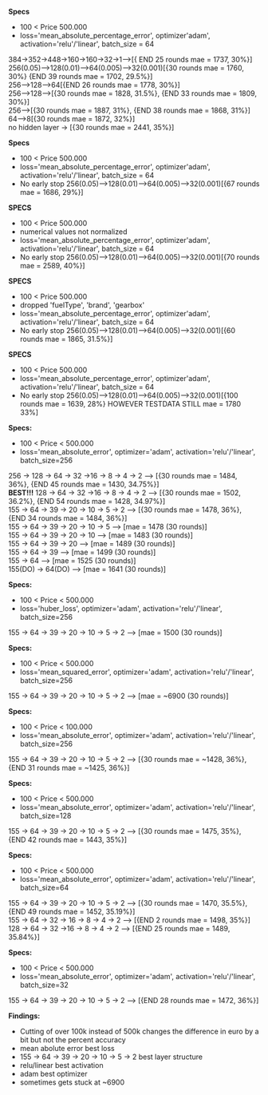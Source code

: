 **Specs**
* 100 < Price 500.000
* loss='mean_absolute_percentage_error', optimizer'adam', activation='relu'/'linear', batch_size = 64

384->352->448->160->160->32->1-->[{ END 25 rounds mae = 1737, 30%}] <br />
256(0.05)-->128(0.01)-->64(0.005)-->32(0.001)[{30 rounds mae = 1760, 30%} {END 39 rounds mae = 1702, 29.5%}] <br />
256-->128-->64[{END 26 rounds mae = 1778, 30%}] <br />
256-->128-->[{30 rounds mae = 1828, 31.5%}, {END 33 rounds mae = 1809, 30%}] <br />
256-->[{30 rounds mae = 1887, 31%}, {END 38 rounds mae = 1868, 31%}] <br />
64-->8[{30 rounds mae = 1872, 32%}] <br />
no hidden layer -> [{30 rounds mae = 2441, 35%}] <br />

**Specs**
* 100 < Price 500.000
* loss='mean_absolute_percentage_error', optimizer'adam', activation='relu'/'linear', batch_size = 64
* No early stop
256(0.05)-->128(0.01)-->64(0.005)-->32(0.001)[{67 rounds mae = 1686, 29%}] <br />

**SPECS**
* 100 < Price 500.000
* numerical values not normalized
* loss='mean_absolute_percentage_error', optimizer'adam', activation='relu'/'linear', batch_size = 64
* No early stop
256(0.05)-->128(0.01)-->64(0.005)-->32(0.001)[{70 rounds mae = 2589, 40%}] <br />

**SPECS**
* 100 < Price 500.000
* dropped 'fuelType', 'brand', 'gearbox'
* loss='mean_absolute_percentage_error', optimizer'adam', activation='relu'/'linear', batch_size = 64
* No early stop
256(0.05)-->128(0.01)-->64(0.005)-->32(0.001)[{60 rounds mae = 1865, 31.5%}] <br />

**SPECS**
* 100 < Price 500.000
* loss='mean_absolute_percentage_error', optimizer'adam', activation='relu'/'linear', batch_size = 64
* No early stop
256(0.05)-->128(0.01)-->64(0.005)-->32(0.001)[{100 rounds mae = 1639, 28%} HOWEVER TESTDATA STILL mae = 1780 33%] <br />

**Specs:**
- 100 < Price < 500.000
- loss='mean_absolute_error', optimizer='adam', activation='relu'/'linear', batch_size=256

256 -> 128 -> 64 -> 32 ->16 -> 8 -> 4 -> 2  --> [{30 rounds mae = 1484, 36%}, {END 45 rounds mae = 1430, 34.75%}] <br />
**BEST!!!**  128 -> 64 -> 32 ->16 -> 8 -> 4 -> 2         --> [{30 rounds mae = 1502, 36.2%}, {END 54 rounds mae = 1428, 34.97%}] <br />
155 -> 64 -> 39 -> 20 -> 10 -> 5 -> 2       --> [{30 rounds mae = 1478, 36%}, {END 34 rounds mae = 1484, 36%}] <br />
155 -> 64 -> 39 -> 20 -> 10 -> 5            --> [mae = 1478 (30 rounds)] <br />
155 -> 64 -> 39 -> 20 -> 10                 --> [mae = 1483 (30 rounds)] <br />
155 -> 64 -> 39 -> 20                       --> [mae = 1489 (30 rounds)] <br />
155 -> 64 -> 39                             --> [mae = 1499 (30 rounds)] <br />
155 -> 64                                   --> [mae = 1525 (30 rounds)] <br />
155(DO) -> 64(DO)                           --> [mae = 1641 (30 rounds)] <br />

**Specs:**
- 100 < Price < 500.000
- loss='huber_loss', optimizer='adam', activation='relu'/'linear', batch_size=256

155 -> 64 -> 39 -> 20 -> 10 -> 5 -> 2  --> [mae = 1500 (30 rounds)] <br />

**Specs:**
- 100 < Price < 500.000
- loss='mean_squared_error', optimizer='adam', activation='relu'/'linear', batch_size=256

155 -> 64 -> 39 -> 20 -> 10 -> 5 -> 2  --> [mae = ~6900 (30 rounds)] <br />

**Specs:**
- 100 < Price < 100.000
- loss='mean_absolute_error', optimizer='adam', activation='relu'/'linear', batch_size=256

155 -> 64 -> 39 -> 20 -> 10 -> 5 -> 2  --> [{30 rounds mae = ~1428, 36%}, {END 31 rounds mae = ~1425, 36%}] <br />

**Specs:**
- 100 < Price < 500.000
- loss='mean_absolute_error', optimizer='adam', activation='relu'/'linear', batch_size=128

155 -> 64 -> 39 -> 20 -> 10 -> 5 -> 2  --> [{30 rounds mae = 1475, 35%}, {END 42 rounds mae = 1443, 35%}] <br />

**Specs:**
- 100 < Price < 500.000
- loss='mean_absolute_error', optimizer='adam', activation='relu'/'linear', batch_size=64

155 -> 64 -> 39 -> 20 -> 10 -> 5 -> 2       --> [{30 rounds mae = 1470, 35.5%}, {END 49 rounds mae = 1452, 35.19%}] <br />
155 -> 64 -> 32 -> 16 -> 8 -> 4 -> 2        -->  [{END 2 rounds mae = 1498, 35%}] <br />
128 -> 64 -> 32 ->16 -> 8 -> 4 -> 2         --> [{END 25 rounds mae = 1489, 35.84%}] <br />

**Specs:**
- 100 < Price < 500.000
- loss='mean_absolute_error', optimizer='adam', activation='relu'/'linear', batch_size=32

155 -> 64 -> 39 -> 20 -> 10 -> 5 -> 2  --> [{END 28 rounds mae = 1472, 36%}] <br />

**Findings:**
- Cutting of over 100k instead of 500k changes the difference in euro by a bit but not the percent accuracy
- mean abolute error best loss
- 155 -> 64 -> 39 -> 20 -> 10 -> 5 -> 2 best layer structure
- relu/linear best activation
- adam best optimizer
- sometimes gets stuck at ~6900
